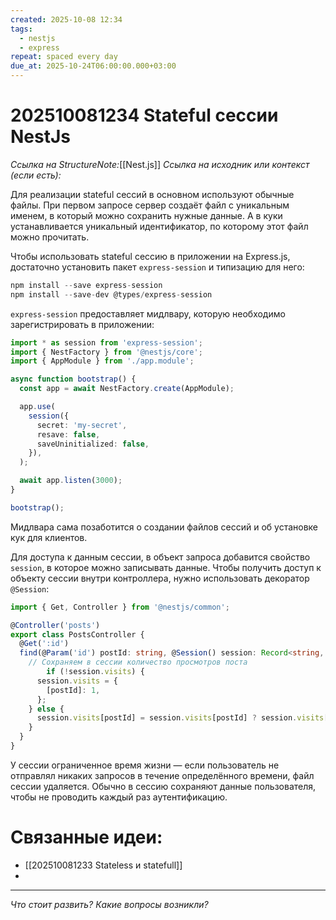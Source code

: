 ```yaml
---
created: 2025-10-08 12:34
tags:
  - nestjs
  - express
repeat: spaced every day
due_at: 2025-10-24T06:00:00.000+03:00
---
```

# 202510081234 Stateful сессии NestJs

*Ссылка на StructureNote:*[[Nest.js]]
*Ссылка на исходник или контекст (если есть):* 

Для реализации stateful сессий в основном используют обычные файлы. При первом запросе сервер создаёт файл с уникальным именем, в который можно сохранить нужные данные. А в куки устанавливается уникальный идентификатор, по которому этот файл можно прочитать.

Чтобы использовать stateful сессию в приложении на Express.js, достаточно установить пакет `express-session` и типизацию для него:

```ts
npm install --save express-session
npm install --save-dev @types/express-session
```

`express-session` предоставляет мидлвару, которую необходимо зарегистрировать в приложении:

```ts
import * as session from 'express-session';
import { NestFactory } from '@nestjs/core';
import { AppModule } from './app.module';

async function bootstrap() {
  const app = await NestFactory.create(AppModule);

  app.use(
    session({
      secret: 'my-secret',
      resave: false,
      saveUninitialized: false,
    }),
  );

  await app.listen(3000);
}

bootstrap();
```

Мидлвара сама позаботится о создании файлов сессий и об установке кук для клиентов.

Для доступа к данным сессии, в объект запроса добавится свойство `session`, в которое можно записывать данные. Чтобы получить доступ к объекту сессии внутри контроллера, нужно использовать декоратор `@Session`:

```ts
import { Get, Controller } from '@nestjs/common';

@Controller('posts')
export class PostsController {
  @Get(':id')
  find(@Param('id') postId: string, @Session() session: Record<string, any>) {
    // Сохраняем в сессии количество просмотров поста
        if (!session.visits) {
      session.visits = {
        [postId]: 1,
      };
    } else {
      session.visits[postId] = session.visits[postId] ? session.visits[postId] + 1 : 1;
    }
  }
}
```

У сессии ограниченное время жизни — если пользователь не отправлял никаких запросов в течение определённого времени, файл сессии удаляется. Обычно в сессию сохраняют данные пользователя, чтобы не проводить каждый раз аутентификацию.

# Связанные идеи:

* [[202510081233 Stateless и statefull]]
* 
---

*Что стоит развить? Какие вопросы возникли?*
